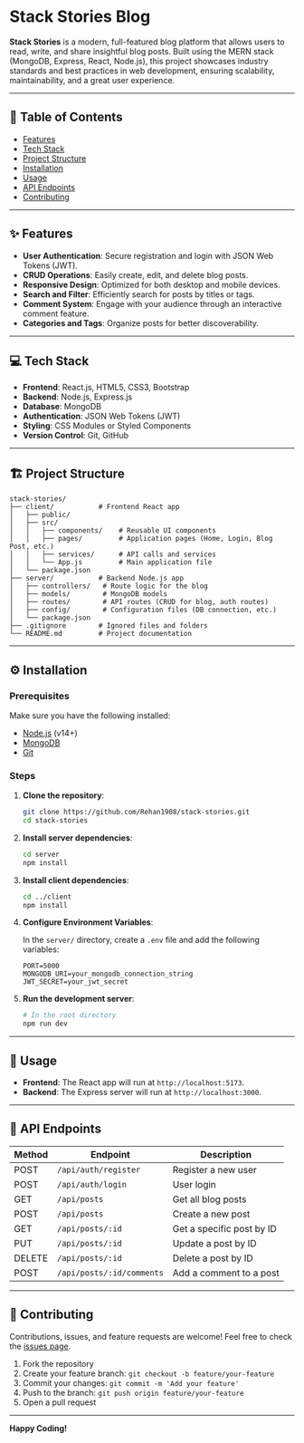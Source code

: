 # Stack Stories Blog

**Stack Stories** is a modern, full-featured blog platform that allows users to read, write, and share insightful blog posts. Built using the MERN stack (MongoDB, Express, React, Node.js), this project showcases industry standards and best practices in web development, ensuring scalability, maintainability, and a great user experience.

---

## 📝 Table of Contents

- [Features](#features)
- [Tech Stack](#tech-stack)
- [Project Structure](#project-structure)
- [Installation](#installation)
- [Usage](#usage)
- [API Endpoints](#api-endpoints)
- [Contributing](#contributing)

---

## ✨ Features

<!----><a name="features"></a>
- **User Authentication**: Secure registration and login with JSON Web Tokens (JWT).
- **CRUD Operations**: Easily create, edit, and delete blog posts.
- **Responsive Design**: Optimized for both desktop and mobile devices.
- **Search and Filter**: Efficiently search for posts by titles or tags.
- **Comment System**: Engage with your audience through an interactive comment feature.
- **Categories and Tags**: Organize posts for better discoverability.

---

## 💻 Tech Stack

<!----><a name="tech-stack"></a>
- **Frontend**: React.js, HTML5, CSS3, Bootstrap
- **Backend**: Node.js, Express.js
- **Database**: MongoDB
- **Authentication**: JSON Web Tokens (JWT)
- **Styling**: CSS Modules or Styled Components
- **Version Control**: Git, GitHub

---

## 🏗️ Project Structure

<!----><a name="project-structure"></a>
```
stack-stories/
├── client/           # Frontend React app
│   ├── public/
│   ├── src/
│   │   ├── components/    # Reusable UI components
│   │   ├── pages/         # Application pages (Home, Login, Blog Post, etc.)
│   │   ├── services/      # API calls and services
│   │   └── App.js         # Main application file
│   └── package.json
├── server/           # Backend Node.js app
│   ├── controllers/   # Route logic for the blog
│   ├── models/        # MongoDB models
│   ├── routes/        # API routes (CRUD for blog, auth routes)
│   ├── config/        # Configuration files (DB connection, etc.)
│   └── package.json
├── .gitignore        # Ignored files and folders
└── README.md         # Project documentation
```

---

## ⚙️ Installation

<!----><a name="installation"></a>

### Prerequisites

Make sure you have the following installed:

- [Node.js](https://nodejs.org/) (v14+)
- [MongoDB](https://www.mongodb.com/)
- [Git](https://git-scm.com/)

### Steps

1. **Clone the repository**:

   ```bash
   git clone https://github.com/Rehan1908/stack-stories.git
   cd stack-stories
   ```

2. **Install server dependencies**:

   ```bash
   cd server
   npm install
   ```

3. **Install client dependencies**:

   ```bash
   cd ../client
   npm install
   ```

4. **Configure Environment Variables**:

   In the `server/` directory, create a `.env` file and add the following variables:

   ```env
   PORT=5000
   MONGODB_URI=your_mongodb_connection_string
   JWT_SECRET=your_jwt_secret
   ```

5. **Run the development server**:

   ```bash
   # In the root directory
   npm run dev
   ```

---

## 🚀 Usage

<!----><a name="usage"></a>
- **Frontend**: The React app will run at `http://localhost:5173`.
- **Backend**: The Express server will run at `http://localhost:3000`.

---

## 🔗 API Endpoints

<!----><a name="api-endpoints"></a>

| Method | Endpoint                     | Description                          |
|--------|------------------------------|--------------------------------------|
| POST   | `/api/auth/register`         | Register a new user                  |
| POST   | `/api/auth/login`            | User login                           |
| GET    | `/api/posts`                 | Get all blog posts                   |
| POST   | `/api/posts`                 | Create a new post                    |
| GET    | `/api/posts/:id`             | Get a specific post by ID            |
| PUT    | `/api/posts/:id`             | Update a post by ID                  |
| DELETE | `/api/posts/:id`             | Delete a post by ID                  |
| POST   | `/api/posts/:id/comments`    | Add a comment to a post              |

---

## 🤝 Contributing

<!----><a name="contributing"></a>
Contributions, issues, and feature requests are welcome! Feel free to check the [issues page](https://github.com/Rehan1908/Stack-Stories/issues).

1. Fork the repository
2. Create your feature branch: `git checkout -b feature/your-feature`
3. Commit your changes: `git commit -m 'Add your feature'`
4. Push to the branch: `git push origin feature/your-feature`
5. Open a pull request

---

**Happy Coding!**
